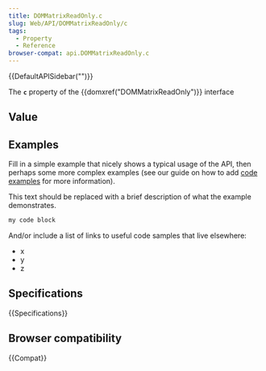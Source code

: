 ```yaml
---
title: DOMMatrixReadOnly.c
slug: Web/API/DOMMatrixReadOnly/c
tags:
  - Property
  - Reference
browser-compat: api.DOMMatrixReadOnly.c
---
```

{{DefaultAPISidebar("")}}

The **`c`** property of the {{domxref("DOMMatrixReadOnly")}} interface 

## Value



## Examples

Fill in a simple example that nicely shows a typical usage of the API, then perhaps some more complex examples (see our guide on how to add [code examples](/en-US/docs/MDN/Contribute/Structures/Code_examples) for more information).

This text should be replaced with a brief description of what the example demonstrates.

```js
my code block
```

And/or include a list of links to useful code samples that live elsewhere:

*   x
*   y
*   z

## Specifications

{{Specifications}}

## Browser compatibility

{{Compat}}


